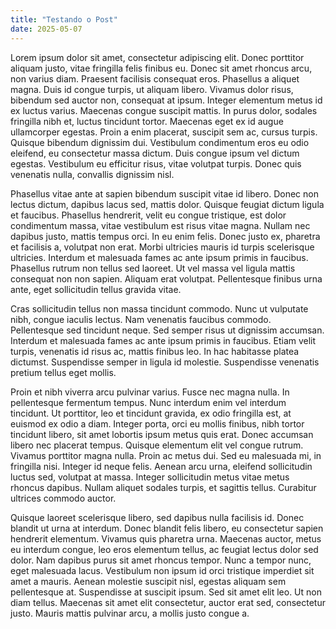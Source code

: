 ```yaml
---
title: "Testando o Post"
date: 2025-05-07
---
```


Lorem ipsum dolor sit amet, consectetur adipiscing elit. Donec porttitor aliquam justo, vitae fringilla felis finibus eu. Donec sit amet rhoncus arcu, non varius diam. Praesent facilisis consequat eros. Phasellus a aliquet magna. Duis id congue turpis, ut aliquam libero. Vivamus dolor risus, bibendum sed auctor non, consequat at ipsum. Integer elementum metus id ex luctus varius. Maecenas congue suscipit mattis. In purus dolor, sodales fringilla nibh et, luctus tincidunt tortor. Maecenas eget ex id augue ullamcorper egestas. Proin a enim placerat, suscipit sem ac, cursus turpis. Quisque bibendum dignissim dui. Vestibulum condimentum eros eu odio eleifend, eu consectetur massa dictum. Duis congue ipsum vel dictum egestas. Vestibulum eu efficitur risus, vitae volutpat turpis. Donec quis venenatis nulla, convallis dignissim nisl.

Phasellus vitae ante at sapien bibendum suscipit vitae id libero. Donec non lectus dictum, dapibus lacus sed, mattis dolor. Quisque feugiat dictum ligula et faucibus. Phasellus hendrerit, velit eu congue tristique, est dolor condimentum massa, vitae vestibulum est risus vitae magna. Nullam nec dapibus justo, mattis tempus orci. In eu enim felis. Donec justo ex, pharetra et facilisis a, volutpat non erat. Morbi ultricies mauris id turpis scelerisque ultricies. Interdum et malesuada fames ac ante ipsum primis in faucibus. Phasellus rutrum non tellus sed laoreet. Ut vel massa vel ligula mattis consequat non non sapien. Aliquam erat volutpat. Pellentesque finibus urna ante, eget sollicitudin tellus gravida vitae.

Cras sollicitudin tellus non massa tincidunt commodo. Nunc ut vulputate nibh, congue iaculis lectus. Nam venenatis faucibus commodo. Pellentesque sed tincidunt neque. Sed semper risus ut dignissim accumsan. Interdum et malesuada fames ac ante ipsum primis in faucibus. Etiam velit turpis, venenatis id risus ac, mattis finibus leo. In hac habitasse platea dictumst. Suspendisse semper in ligula id molestie. Suspendisse venenatis pretium tellus eget mollis.

Proin et nibh viverra arcu pulvinar varius. Fusce nec magna nulla. In pellentesque fermentum tempus. Nunc interdum enim vel interdum tincidunt. Ut porttitor, leo et tincidunt gravida, ex odio fringilla est, at euismod ex odio a diam. Integer porta, orci eu mollis finibus, nibh tortor tincidunt libero, sit amet lobortis ipsum metus quis erat. Donec accumsan libero nec placerat tempus. Quisque elementum elit vel congue rutrum. Vivamus porttitor magna nulla. Proin ac metus dui. Sed eu malesuada mi, in fringilla nisi. Integer id neque felis. Aenean arcu urna, eleifend sollicitudin luctus sed, volutpat at massa. Integer sollicitudin metus vitae metus rhoncus dapibus. Nullam aliquet sodales turpis, et sagittis tellus. Curabitur ultrices commodo auctor.

Quisque laoreet scelerisque libero, sed dapibus nulla facilisis id. Donec blandit ut urna at interdum. Donec blandit felis libero, eu consectetur sapien hendrerit elementum. Vivamus quis pharetra urna. Maecenas auctor, metus eu interdum congue, leo eros elementum tellus, ac feugiat lectus dolor sed dolor. Nam dapibus purus sit amet rhoncus tempor. Nunc a tempor nunc, eget malesuada lacus. Vestibulum non ipsum id orci tristique imperdiet sit amet a mauris. Aenean molestie suscipit nisl, egestas aliquam sem pellentesque at. Suspendisse at suscipit ipsum. Sed sit amet elit leo. Ut non diam tellus. Maecenas sit amet elit consectetur, auctor erat sed, consectetur justo. Mauris mattis pulvinar arcu, a mollis justo congue a.
